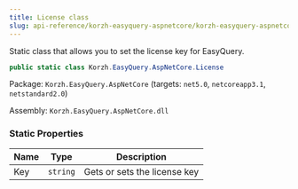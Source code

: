 ```yaml
---
title: License class
slug: api-reference/korzh-easyquery-aspnetcore/korzh-easyquery-aspnetcore-namespace/license-class
---
```



Static class that allows you to set the license key for EasyQuery.
```csharp
public static class Korzh.EasyQuery.AspNetCore.License

```
Package: `Korzh.EasyQuery.AspNetCore` (targets: `net5.0`, `netcoreapp3.1`, `netstandard2.0`)

Assembly: `Korzh.EasyQuery.AspNetCore.dll`

### Static Properties

| Name | Type | Description | 
| --- | --- | --- | 
| Key | `string` | Gets or sets the license key |